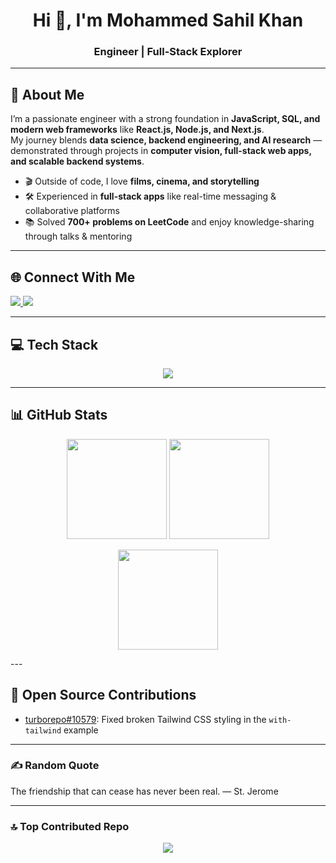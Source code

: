 <h1 align="center">Hi 👋, I'm Mohammed Sahil Khan</h1>
<h3 align="center">Engineer  | Full-Stack Explorer</h3>

---

## 💫 About Me
I’m a passionate engineer with a strong foundation in **JavaScript, SQL, and modern web frameworks** like **React.js, Node.js, and Next.js**.  
My journey blends **data science, backend engineering, and AI research** — demonstrated through projects in **computer vision, full-stack web apps, and scalable backend systems**.

- 🎬 Outside of code, I love **films, cinema, and storytelling**   
- 🛠️ Experienced in **full-stack apps** like real-time messaging & collaborative platforms  
- 📚 Solved **700+ problems on LeetCode** and enjoy knowledge-sharing through talks & mentoring  

---

## 🌐 Connect With Me
<p align="left">
  <a href="https://linkedin.com/in/saaahil" target="_blank">
<img src="https://img.shields.io/badge/LINkedin-%230077B5.svg?style=for-the-badge&logo=linkedin&logoColor=white" />
  </a>
 
  <a href="https://x.com/lihaskahn" target="_blank">
<img src="https://img.shields.io/badge/-%23000000.svg?style=for-the-badge&logo=X&logoColor=white" />
  </a>
</p>

---

## 💻 Tech Stack
<p align="center">
  <img src="https://skillicons.dev/icons?i=js,ts,react,next,nodejs,express,mongodb,mysql,postgres,git,github,vercel,figma,tailwind" />
</p>

---

## 📊 GitHub Stats
<p align="center">
  <img src="https://github-readme-stats.vercel.app/api?username=sahyl&theme=radical&hide_border=false&include_all_commits=true&count_private=true" height="160"/>
  <img src="https://github-readme-streak-stats.herokuapp.com/?user=sahyl&theme=radical&hide_border=false" height="160"/>
</p>
<p align="center">
  <img src="https://github-readme-stats.vercel.app/api/top-langs/?username=sahyl&theme=radical&hide_border=false&layout=compact&t=12345" height="160"/>
</p> 
---

## 🧩 Open Source Contributions
- [turborepo#10579](https://github.com/vercel/turborepo/pull/10579): Fixed broken Tailwind CSS styling in the `with-tailwind` example

---
### ✍️ Random  Quote
<!--START_QUOTE-->
The friendship that can cease has never been real.  — St. Jerome
<!--END_QUOTE-->

---

### 🔝 Top Contributed Repo
<p align="center">
  <img src="https://github-contributor-stats.vercel.app/api?username=sahyl&limit=5&theme=radical&combine_all_yearly_contributions=true" />
</p>
